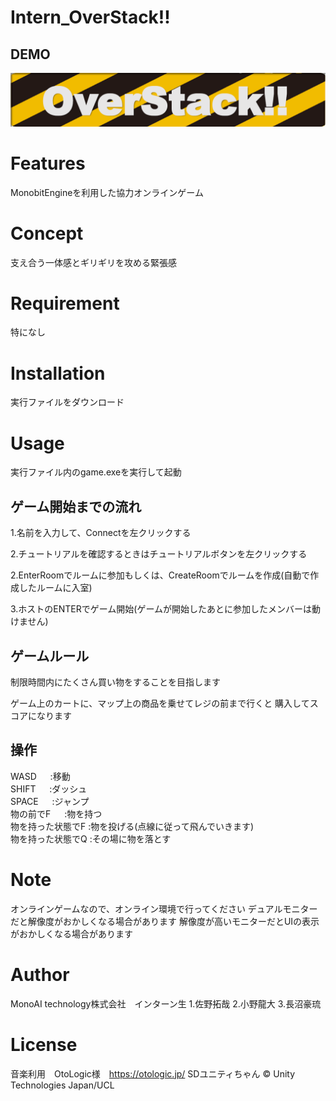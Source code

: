 
# Intern_OverStack!!

## DEMO
![](https://github.com/sanotakuya/intern/blob/master/Assets/texture/Screenshot%20-%202021-10-27%2010.25.46.png)

# Features

MonobitEngineを利用した協力オンラインゲーム

# Concept

支え合う一体感とギリギリを攻める緊張感

# Requirement

特になし

# Installation

実行ファイルをダウンロード

# Usage

実行ファイル内のgame.exeを実行して起動

## ゲーム開始までの流れ

1.名前を入力して、Connectを左クリックする

2.チュートリアルを確認するときはチュートリアルボタンを左クリックする

2.EnterRoomでルームに参加もしくは、CreateRoomでルームを作成(自動で作成したルームに入室)

3.ホストのENTERでゲーム開始(ゲームが開始したあとに参加したメンバーは動けません)

## ゲームルール

制限時間内にたくさん買い物をすることを目指します

ゲーム上のカートに、マップ上の商品を乗せてレジの前まで行くと
購入してスコアになります

## 操作

WASD			　 :移動  
SHIFT			　 :ダッシュ  
SPACE			　 :ジャンプ  
物の前でF		　  :物を持つ  
物を持った状態でF	:物を投げる(点線に従って飛んでいきます)  
物を持った状態でQ   :その場に物を落とす  

# Note

オンラインゲームなので、オンライン環境で行ってください
デュアルモニターだと解像度がおかしくなる場合があります
解像度が高いモニターだとUIの表示がおかしくなる場合があります

# Author

MonoAI technology株式会社　インターン生
1.佐野拓哉 
2.小野龍大
3.長沼豪琉

# License
音楽利用　OtoLogic様　https://otologic.jp/
SDユニティちゃん © Unity Technologies Japan/UCL

